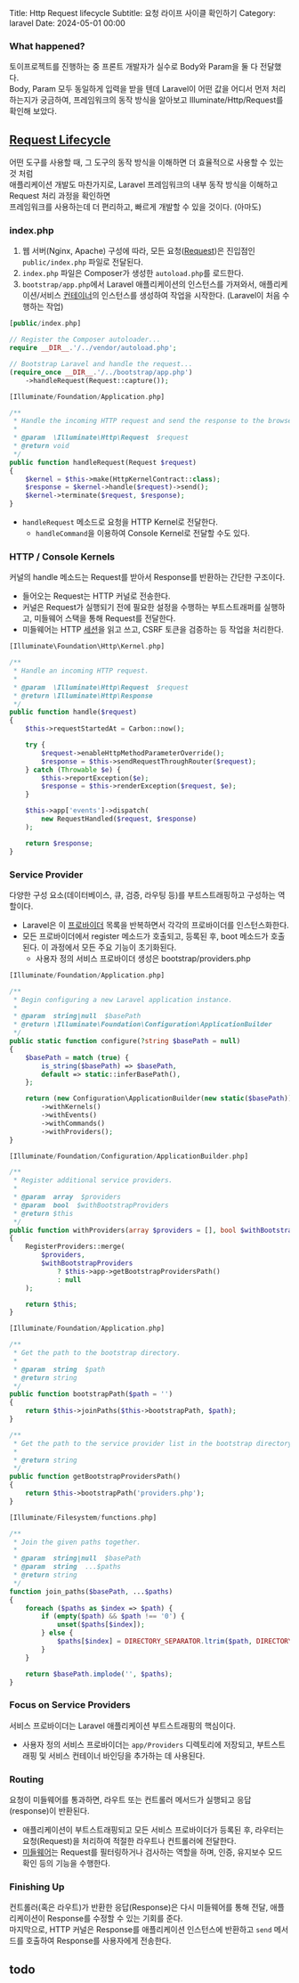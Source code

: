 Title: Http Request lifecycle
Subtitle: 요청 라이프 사이클 확인하기
Category: laravel
Date: 2024-05-01 00:00

### What happened?

토이프로젝트를 진행하는 중 프론트 개발자가 실수로 Body와 Param을 둘 다 전달했다.  
Body, Param 모두 동일하게 입력을 받을 텐데 Laravel이 어떤 값을 어디서 먼저 처리하는지가 궁금하여, 프레임워크의 동작 방식을 알아보고 Illuminate/Http/Request를 확인해 보았다.

## [Request Lifecycle](https://laravel.com/docs/master/lifecycle)

어떤 도구를 사용할 때, 그 도구의 동작 방식을 이해하면 더 효율적으로 사용할 수 있는 것 처럼  
애플리케이션 개발도 마찬가지로, Laravel 프레임워크의 내부 동작 방식을 이해하고 Request 처리 과정을 확인하면     
프레임워크를 사용하는데 더 편리하고, 빠르게 개발할 수 있을 것이다. (아마도)

### index.php

1. 웹 서버(Nginx, Apache) 구성에 따라, 모든 요청([Request](https://laravel.com/api/master/Illuminate/Http/Request.html))은 진입점인
   `public/index.php` 파일로 전달된다.
2. `index.php` 파일은 Composer가 생성한 `autoload.php`를 로드한다.
3. `bootstrap/app.php`에서 Laravel 애플리케이션의 인스턴스를 가져와서,
   애플리케이션/서비스 [컨테이너](https://laravel.com/docs/11.x/container)의 인스턴스를 생성하여 작업을 시작한다. (Laravel이 처음 수행하는 작업)

```php
[public/index.php]

// Register the Composer autoloader...
require __DIR__.'/../vendor/autoload.php';

// Bootstrap Laravel and handle the request...
(require_once __DIR__.'/../bootstrap/app.php')
    ->handleRequest(Request::capture()); 
```

```php
[Illuminate/Foundation/Application.php]

/**
 * Handle the incoming HTTP request and send the response to the browser.
 *
 * @param  \Illuminate\Http\Request  $request
 * @return void
 */
public function handleRequest(Request $request)
{
    $kernel = $this->make(HttpKernelContract::class);
    $response = $kernel->handle($request)->send();
    $kernel->terminate($request, $response);
}
```

- `handleRequest` 메소드로 요청을 HTTP Kernel로 전달한다.
    - `handleCommand`을 이용하여 Console Kernel로 전달할 수도 있다.

### HTTP / Console Kernels

커널의 handle 메소드는 Request를 받아서 Response를 반환하는 간단한 구조이다.

- 들어오는 Request는 HTTP 커널로 전송한다.
- 커널은 Request가 실행되기 전에 필요한 설정을 수행하는 부트스트래퍼를 실행하고, 미들웨어 스택을 통해 Request를 전달한다.
- 미들웨어는 HTTP [세션](https://laravel.com/docs/11.x/session)을 읽고 쓰고, CSRF 토큰을 검증하는 등 작업을 처리한다.

```php
[Illuminate\Foundation\Http\Kernel.php]

/**
 * Handle an incoming HTTP request.
 *
 * @param  \Illuminate\Http\Request  $request
 * @return \Illuminate\Http\Response
 */
public function handle($request)
{
    $this->requestStartedAt = Carbon::now();

    try {
        $request->enableHttpMethodParameterOverride();
        $response = $this->sendRequestThroughRouter($request);
    } catch (Throwable $e) {
        $this->reportException($e);
        $response = $this->renderException($request, $e);
    }

    $this->app['events']->dispatch(
        new RequestHandled($request, $response)
    );

    return $response;
}
```

### Service Provider

다양한 구성 요소(데이터베이스, 큐, 검증, 라우팅 등)를 부트스트래핑하고 구성하는 역할이다.

- Laravel은 이 [프로바이더](https://laravel.com/docs/11.x/providers) 목록을 반복하면서 각각의 프로바이더를 인스턴스화한다.
- 모든 프로바이더에서 register 메소드가 호출되고, 등록된 후, boot 메소드가 호출된다. 이 과정에서 모든 주요 기능이 초기화된다.
    - 사용자 정의 서비스 프로바이더 생성은 bootstrap/providers.php

```php
[Illuminate/Foundation/Application.php]

/**
 * Begin configuring a new Laravel application instance.
 *
 * @param  string|null  $basePath
 * @return \Illuminate\Foundation\Configuration\ApplicationBuilder
 */
public static function configure(?string $basePath = null)
{
    $basePath = match (true) {
        is_string($basePath) => $basePath,
        default => static::inferBasePath(),
    };

    return (new Configuration\ApplicationBuilder(new static($basePath)))
        ->withKernels()
        ->withEvents()
        ->withCommands()
        ->withProviders();
}
```

```php
[Illuminate/Foundation/Configuration/ApplicationBuilder.php]

/**
 * Register additional service providers.
 *
 * @param  array  $providers
 * @param  bool  $withBootstrapProviders
 * @return $this
 */
public function withProviders(array $providers = [], bool $withBootstrapProviders = true)
{
    RegisterProviders::merge(
        $providers,
        $withBootstrapProviders
            ? $this->app->getBootstrapProvidersPath()
            : null
    );

    return $this;
}
```

```php
[Illuminate/Foundation/Application.php]

/**
 * Get the path to the bootstrap directory.
 *
 * @param  string  $path
 * @return string
 */
public function bootstrapPath($path = '')
{
    return $this->joinPaths($this->bootstrapPath, $path);
}

/**
 * Get the path to the service provider list in the bootstrap directory.
 *
 * @return string
 */
public function getBootstrapProvidersPath()
{
    return $this->bootstrapPath('providers.php');
}
```

```php
[Illuminate/Filesystem/functions.php]

/**
 * Join the given paths together.
 *
 * @param  string|null  $basePath
 * @param  string  ...$paths
 * @return string
 */
function join_paths($basePath, ...$paths)
{
    foreach ($paths as $index => $path) {
        if (empty($path) && $path !== '0') {
            unset($paths[$index]);
        } else {
            $paths[$index] = DIRECTORY_SEPARATOR.ltrim($path, DIRECTORY_SEPARATOR);
        }
    }

    return $basePath.implode('', $paths);
}
```

### Focus on Service Providers

서비스 프로바이더는 Laravel 애플리케이션 부트스트래핑의 핵심이다.

- 사용자 정의 서비스 프로바이더는 `app/Providers` 디렉토리에 저장되고, 부트스트래핑 및 서비스 컨테이너 바인딩을 추가하는 데 사용된다.

### Routing

요청이 미들웨어를 통과하면, 라우트 또는 컨트롤러 메서드가 실행되고 응답(response)이 반환된다.

- 애플리케이션이 부트스트래핑되고 모든 서비스 프로바이더가 등록된 후, 라우터는 요청(Request)을 처리하여 적절한 라우트나 컨트롤러에 전달한다.
- [미들웨어](https://laravel.com/docs/11.x/middleware)는 Request를 필터링하거나 검사하는 역할을 하며, 인증, 유지보수 모드 확인 등의 기능을 수행한다.

### Finishing Up

컨트롤러(혹은 라우트)가 반환한 응답(Response)은 다시 미들웨어를 통해 전달, 애플리케이션이 Response를 수정할 수 있는 기회를 준다.  
마지막으로, HTTP 커널은 Response를 애플리케이션 인스턴스에 반환하고 `send` 메서드를 호출하여 Response를 사용자에게 전송한다.

## todo
